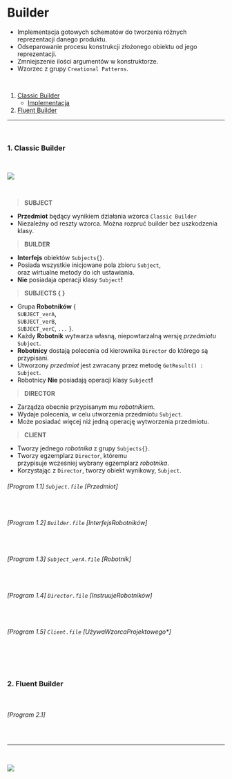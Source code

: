 # Builder

- Implementacja gotowych schematów do tworzenia różnych reprezentacji danego produktu.
- Odseparowanie procesu konstrukcji złożonego obiektu od jego reprezentacji. 
- Zmniejszenie ilości argumentów w konstruktorze.
- Wzorzec z grupy `Creational Patterns`.

<br/>

1. [Classic Builder](#1-Classic-Builder)
    - [Implementacja](#program-11--subjectfile-przedmiot) 
1. [Fluent Builder](#2-Fluent-Builder)

------------
<br/>

### 1. Classic Builder

<br/>

![](https://github.com/Ptysiek/resources/blob/master/WzorceProjektowe/ClassicBuilderHD.png)

<br/>

> **SUBJECT**
- **Przedmiot** będący wynikiem działania wzorca `Classic Builder` 
- Niezależny od reszty wzorca. Można rozpruć builder bez uszkodzenia klasy.
> **BUILDER**
- **Interfejs** obiektów `Subjects{}`.
- Posiada wszystkie inicjowane pola zbioru `Subject`, \
oraz wirtualne metody do ich ustawiania. 
- **Nie** posiadaja operacji klasy `Subject`**!**
> **SUBJECTS { }**
- Grupa **Robotników** { \
`SUBJECT_verA`, \
`SUBJECT_verB`, \
`SUBJECT_verC`, `...` }.
- Każdy **Robotnik** wytwarza własną, niepowtarzalną wersję *przedmiotu* `Subject`. 
- **Robotnicy** dostają polecenia od kierownika `Director` do którego są przypisani.
- Utworzony *przedmiot* jest zwracany przez metodę `GetResult() : Subject`.
- Robotnicy **Nie** posiadają operacji klasy `Subject`**!**
> **DIRECTOR**  
- Zarządza obecnie przypisanym mu *robotnikiem*.
- Wydaje polecenia, w celu utworzenia przedmiotu `Subject`.
- Może posiadać więcej niż jedną operację wytworzenia przedmiotu.
> **CLIENT**
- Tworzy jednego *robotnika* z grupy `Subjects{}`.
- Tworzy egzemplarz `Director`, któremu \
przypisuje wcześniej wybrany egzemplarz *robotnika*.
- Korzystając z `Director`, tworzy obiekt wynikowy, `Subject`.


###### [Program 1.1]  `Subject.file` [*Przedmiot*]
```cpp
 
```
###### [Program 1.2]  `Builder.file` [*InterfejsRobotników*]
```cpp
 
```
###### [Program 1.3]  `Subject_verA.file` [*Robotnik*]
```cpp
 
```
###### [Program 1.4]  `Director.file` [*InstruujeRobotników*]
```cpp
 
```
###### [Program 1.5]  `Client.file` [UżywaWzorcaProjektowego*]
```cpp
 
```
<br/>

### 2. Fluent Builder

<br/>

###### [Program 2.1]
```cpp
 
```

------------
<br/>

![](https://github.com/Ptysiek/resources/blob/master/Ver2.PNG)
